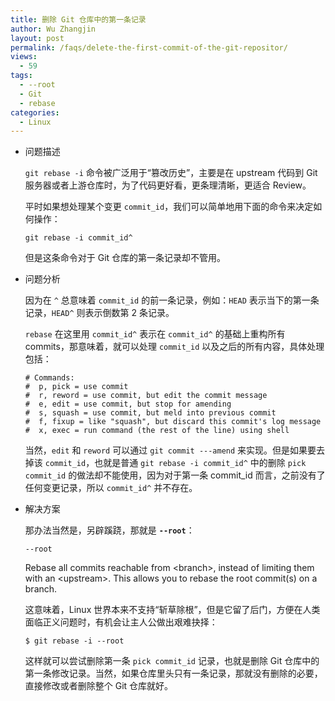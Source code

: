 ```yaml
---
title: 删除 Git 仓库中的第一条记录
author: Wu Zhangjin
layout: post
permalink: /faqs/delete-the-first-commit-of-the-git-repositor/
views:
  - 59
tags:
  - --root
  - Git
  - rebase
categories:
  - Linux
---
```

  * 问题描述

    `git rebase -i` 命令被广泛用于“篡改历史”，主要是在 upstream 代码到 Git 服务器或者上游仓库时，为了代码更好看，更条理清晰，更适合 Review。

    平时如果想处理某个变更 `commit_id`，我们可以简单地用下面的命令来决定如何操作：

        git rebase -i commit_id^


    但是这条命令对于 Git 仓库的第一条记录却不管用。

  * 问题分析

    因为在 `^` 总意味着 `commit_id` 的前一条记录，例如：`HEAD` 表示当下的第一条记录，`HEAD^` 则表示倒数第 2 条记录。

    `rebase` 在这里用 `commit_id^` 表示在 `commit_id^` 的基础上重构所有 commits，那意味着，就可以处理 `commit_id` 以及之后的所有内容，具体处理包括：

        # Commands:
        #  p, pick = use commit
        #  r, reword = use commit, but edit the commit message
        #  e, edit = use commit, but stop for amending
        #  s, squash = use commit, but meld into previous commit
        #  f, fixup = like "squash", but discard this commit's log message
        #  x, exec = run command (the rest of the line) using shell



    当然，`edit` 和 `reword` 可以通过 `git commit ---amend` 来实现。但是如果要去掉该 `commit_id`，也就是普通 `git rebase -i commit_id^` 中的删除 `pick commit_id` 的做法却不能使用，因为对于第一条 commit_id 而言，之前没有了任何变更记录，所以 `commit_id^` 并不存在。

  * 解决方案

    那办法当然是，另辟蹊跷，那就是 **`--root`**：

        --root
       Rebase all commits reachable from &lt;branch>, instead of limiting
       them with an &lt;upstream>. This allows you to rebase the root
       commit(s) on a branch.


    这意味着，Linux 世界本来不支持“斩草除根”，但是它留了后门，方便在人类面临正义问题时，有机会让主人公做出艰难抉择：

        $ git rebase -i --root


    这样就可以尝试删除第一条 `pick commit_id` 记录，也就是删除 Git 仓库中的第一条修改记录。当然，如果仓库里头只有一条记录，那就没有删除的必要，直接修改或者删除整个 Git 仓库就好。



